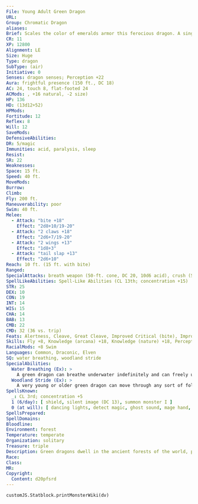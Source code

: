 ```yaml
---
File: Young Adult Green Dragon
URL: 
Group: Chromatic Dragon
aliases: 
Brief: Scales the color of emeralds armor this ferocious dragon. A single sharp horn protrudes from the end of its toothy snout.
CR: 11
XP: 12800
Alignment: LE
Size: Huge
Type: dragon
SubType: (air)
Initiative: 0
Senses: dragon senses; Perception +22
Aura: frightful presence (150 ft., DC 18)
AC: 24, touch 8, flat-footed 24
ACMods: , +16 natural, -2 size)
HP: 136
HD: (13d12+52)
HPMods: 
Fortitude: 12
Reflex: 8
Will: 12
SaveMods: 
DefensiveAbilities: 
DR: 5/magic
Immunities: acid, paralysis, sleep
Resist: 
SR: 22
Weaknesses: 
Space: 15 ft.
Speed: 40 ft.
MoveMods: 
Burrow: 
Climb: 
Fly: 200 ft.
Maneuverability: poor
Swim: 40 ft.
Melee: 
  - Attack: "bite +18"
    Effect: "2d8+10/19-20"
  - Attack: "2 claws +18"
    Effect: "2d6+7/19-20"
  - Attack: "2 wings +13"
    Effect: "1d8+3"
  - Attack: "tail slap +13"
    Effect: "2d6+10"
Reach: 10 ft. (15 ft. with bite)
Ranged: 
SpecialAttacks: breath weapon (50-ft. cone, DC 20, 10d6 acid), crush (Small creatures, DC 20, 2d8+10)
SpellLikeAbilities: Spell-Like Abilities (CL 13th; concentration +15)  At will-charm person (DC 13), entangle (DC 13)
STR: 25
DEX: 10
CON: 19
INT: 14
WIS: 15
CHA: 14
BAB: 13
CMB: 22
CMD: 32 (36 vs. trip)
Feats: Alertness, Cleave, Great Cleave, Improved Critical (bite), Improved Critical (claws), Iron Will, Power Attack
Skills: Fly +8, Knowledge (arcana) +18, Knowledge (nature) +18, Perception +22, Spellcraft +18, Stealth +8, Survival +18, Swim +31
RacialMods: +8 Swim
Languages: Common, Draconic, Elven
SQ: water breathing, woodland stride
SpecialAbilities:
  Water Breathing (Ex): >
    A green dragon can breathe underwater indefinitely and can freely use its breath weapon, spells, and other abilities while submerged.
  Woodland Stride (Ex): >
    A very young or older green dragon can move through any sort of foliage at full speed without taking damage or suffering impairment. Areas of foliage that have been magically manipulated affect it normally.
SpellsKnown:
  _: CL 3rd; concentration +5
  1 (6/day): [ shield, silent image (DC 13), summon monster I ]
  0 (at will): [ dancing lights, detect magic, ghost sound, mage hand, prestidigitation ]
SpellsPrepared: 
SpellDomains: 
Bloodline: 
Environment: forest
Temperature: temperate
Organization: solitary
Treasure: triple
Description: Green dragons dwell in the ancient forests of the world, prowling under towering canopies in search of prey. Of all the chromatic dragons, green dragons are perhaps the easiest to deal with diplomatically.
Race: 
Class: 
MR: 
Copyright:
  Content: d20pfsrd
---
```

```dataviewjs
customJS.Statblock.printMonsterWiki(dv)
```

